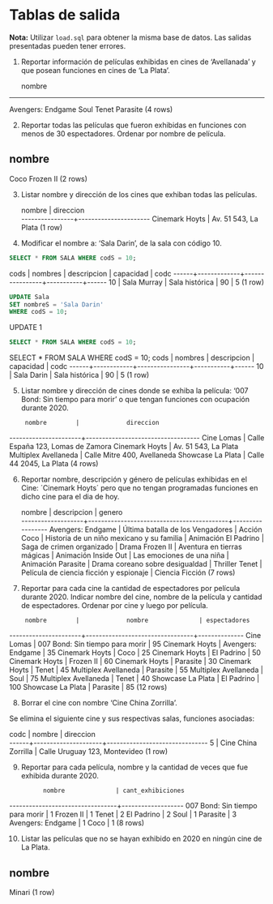 # Tablas de salida

**Nota:** Utilizar ``load.sql`` para obtener la misma base de datos. Las salidas presentadas pueden tener errores.


1. Reportar información de películas exhibidas en cines de ‘Avellanada’ y que posean funciones en cines de ‘La Plata’.

      nombre       
-------------------
 Avengers: Endgame
 Soul
 Tenet
 Parasite
(4 rows)

2. Reportar todas las películas que fueron exhibidas en funciones con menos de 30 espectadores. Ordenar por nombre de película.

  nombre   
-----------
 Coco
 Frozen II
(2 rows)

3. Listar nombre y dirección de los cines que exhiban todas las películas.

     nombre     |      direccion       
----------------+----------------------
 Cinemark Hoyts | Av. 51 543, La Plata
(1 row)

4. Modificar el nombre a: ‘Sala Darin’, de la sala con código 10.

```sql
SELECT * FROM SALA WHERE codS = 10;
```

 cods |   nombres   |  descripcion   | capacidad | codc 
------+-------------+----------------+-----------+------
   10 | Sala Murray | Sala histórica |        90 |    5
(1 row)

```sql
UPDATE Sala
SET nombreS = 'Sala Darin'
WHERE codS = 10;
```

UPDATE 1

```sql
SELECT * FROM SALA WHERE codS = 10;
```

SELECT * FROM SALA WHERE codS = 10;
 cods |  nombres   |  descripcion   | capacidad | codc 
------+------------+----------------+-----------+------
   10 | Sala Darin | Sala histórica |        90 |    5
(1 row)

5. Listar nombre y dirección de cines donde se exhiba la película: ‘007 Bond: Sin tiempo para morir’ o que tengan funciones con ocupación durante 2020.

        nombre        |             direccion             
----------------------+-----------------------------------
 Cine Lomas           | Calle España 123, Lomas de Zamora
 Cinemark Hoyts       | Av. 51 543, La Plata
 Multiplex Avellaneda | Calle Mitre 400, Avellaneda
 Showcase La Plata    | Calle 44 2045, La Plata
(4 rows)

6. Reportar nombre, descripción y género de películas exhibidas en el Cine: ´Cinemark Hoyts´ pero que no tengan programadas funciones en dicho cine para el dia de hoy.

      nombre       |                descripcion                |     genero      
-------------------+-------------------------------------------+-----------------
 Avengers: Endgame | Última batalla de los Vengadores          | Acción
 Coco              | Historia de un niño mexicano y su familia | Animación
 El Padrino        | Saga de crimen organizado                 | Drama
 Frozen II         | Aventura en tierras mágicas               | Animación
 Inside Out        | Las emociones de una niña                 | Animación
 Parasite          | Drama coreano sobre desigualdad           | Thriller
 Tenet             | Película de ciencia ficción y espionaje   | Ciencia Ficción
(7 rows)


7. Reportar para cada cine la cantidad de espectadores por película durante 2020. Indicar nombre del cine, nombre de la película y cantidad de espectadores. Ordenar por cine y luego por película.

        nombre        |             nombre              | espectadores 
----------------------+---------------------------------+--------------
 Cine Lomas           | 007 Bond: Sin tiempo para morir |           95
 Cinemark Hoyts       | Avengers: Endgame               |           35
 Cinemark Hoyts       | Coco                            |           25
 Cinemark Hoyts       | El Padrino                      |           50
 Cinemark Hoyts       | Frozen II                       |           60
 Cinemark Hoyts       | Parasite                        |           30
 Cinemark Hoyts       | Tenet                           |           45
 Multiplex Avellaneda | Parasite                        |           55
 Multiplex Avellaneda | Soul                            |           75
 Multiplex Avellaneda | Tenet                           |           40
 Showcase La Plata    | El Padrino                      |          100
 Showcase La Plata    | Parasite                        |           85
(12 rows)

8. Borrar el cine con nombre ‘Cine China Zorrilla’.

Se elimina el siguiente cine y sus respectivas salas, funciones asociadas:

 codc |       nombre        |           direccion           
------+---------------------+-------------------------------
    5 | Cine China Zorrilla | Calle Uruguay 123, Montevideo
(1 row)



9. Reportar para cada película, nombre y la cantidad de veces que fue exhibida durante 2020.

             nombre              | cant_exhibiciones 
---------------------------------+-------------------
 007 Bond: Sin tiempo para morir |                 1
 Frozen II                       |                 1
 Tenet                           |                 2
 El Padrino                      |                 2
 Soul                            |                 1
 Parasite                        |                 3
 Avengers: Endgame               |                 1
 Coco                            |                 1
(8 rows)

10. Listar las películas que no se hayan exhibido en 2020 en ningún cine de La Plata.

 nombre 
--------
 Minari
(1 row)